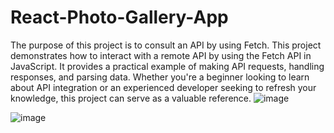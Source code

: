 # React-Photo-Gallery-App
The purpose of this project is to consult an API by using Fetch.
This project demonstrates how to interact with a remote API by using the Fetch API in JavaScript. 
It provides a practical example of making API requests, handling responses, and parsing data. 
Whether you're a beginner looking to learn about API integration or an experienced developer seeking to refresh your knowledge, 
this project can serve as a valuable reference.
![image](https://github.com/Dhaneyl/React-Photo-Gallery-App/assets/90479586/3503cf4d-a248-42bd-8c7a-3b6f1c84260e)

![image](https://github.com/Dhaneyl/React-Photo-Gallery-App/assets/90479586/5ef0c5c7-87a2-43cc-b52e-2a0ec4b5ab60)



